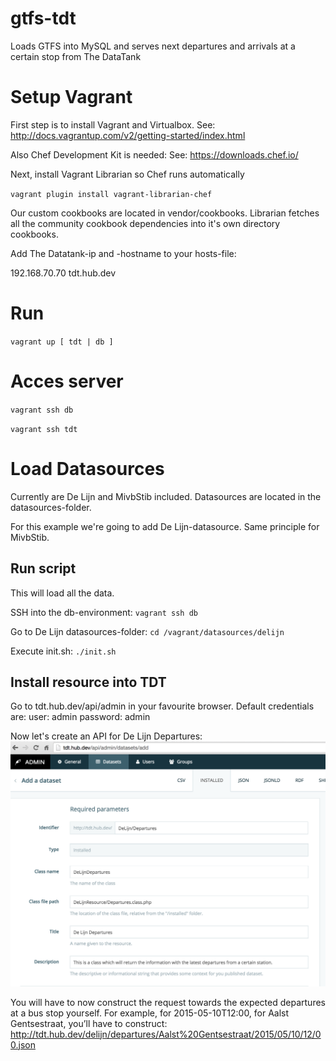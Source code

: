 # gtfs-tdt
Loads GTFS into MySQL and serves next departures and arrivals at a certain stop from The DataTank

# Setup Vagrant

First step is to install Vagrant and Virtualbox.
See: http://docs.vagrantup.com/v2/getting-started/index.html

Also Chef Development Kit is needed:
See: https://downloads.chef.io/

Next, install Vagrant Librarian so Chef runs automatically

`vagrant plugin install vagrant-librarian-chef`

Our custom cookbooks are located in vendor/cookbooks.
Librarian fetches all the community cookbook dependencies into it's own directory cookbooks.

Add The Datatank-ip and -hostname to your hosts-file:

192.168.70.70	tdt.hub.dev

# Run

`vagrant up [ tdt | db ]`

# Acces server 

`vagrant ssh db`

`vagrant ssh tdt`

# Load Datasources 
Currently are De Lijn and MivbStib included.
Datasources are located in the datasources-folder.

For this example we're going to add De Lijn-datasource. Same principle for MivbStib.

## Run script
This will load all the data.

SSH into the db-environment:
`vagrant ssh db`

Go to De Lijn datasources-folder:
`cd /vagrant/datasources/delijn`

Execute init.sh:
`./init.sh`

## Install resource into TDT
Go to tdt.hub.dev/api/admin in your favourite browser.
Default credentials are:
user: admin
password: admin

Now let's create an API for De Lijn Departures:
![Picture of Adding Departure API for De Lijn](https://raw.githubusercontent.com/brechtvdv/gtfs-tdt/master/assets/AddDeLijnDepartures.png "Add Departure")

You will have to now construct the request towards the expected departures at a bus stop yourself. For example, for 2015-05-10T12:00, for Aalst Gentsestraat, you’ll have to construct: http://tdt.hub.dev/delijn/departures/Aalst%20Gentsestraat/2015/05/10/12/00.json



